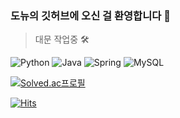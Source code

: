 ### 도뉴의 깃허브에 오신 걸 환영합니다 🐙

<!--
**03do-new30/03do-new30** is a ✨ _special_ ✨ repository because its `README.md` (this file) appears on your GitHub profile.

Here are some ideas to get you started:

- 🔭 I’m currently working on ...
- 🌱 I’m currently learning ...
- 👯 I’m looking to collaborate on ...
- 🤔 I’m looking for help with ...
- 💬 Ask me about ...
- 📫 How to reach me: ...
- 😄 Pronouns: ...
- ⚡ Fun fact: ...
-->

> 대문 작업중 🛠️

![Python](https://img.shields.io/badge/Python-3776AB?style=for-the-badge&logo=python&logoColor=white)
![Java](https://img.shields.io/badge/Java-ED8B00?style=for-the-badge&logo=openjdk&logoColor=white)
![Spring](https://img.shields.io/badge/Spring-6DB33F?style=for-the-badge&logo=spring&logoColor=white)
![MySQL](https://img.shields.io/badge/MySQL-00000F?style=for-the-badge&logo=mysql&logoColor=white)

[![Solved.ac프로필](http://mazassumnida.wtf/api/v2/generate_badge?boj=eastgloss0330)](https://solved.ac/eastgloss0330)

[![Hits](https://hits.seeyoufarm.com/api/count/incr/badge.svg?url=https%3A%2F%2Fgithub.com%2F03do-new30&count_bg=%23FFADAD&title_bg=%23555555&icon=&icon_color=%23E7E7E7&title=hits&edge_flat=false)](https://hits.seeyoufarm.com)
